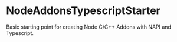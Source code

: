 # NodeAddonsTypescriptStarter
Basic starting point for creating Node C/C++ Addons with NAPI and Typescript.
